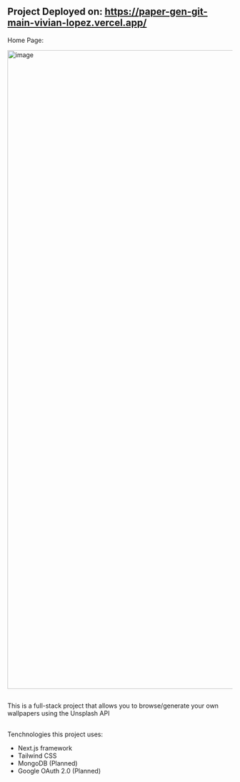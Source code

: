 ## Project Deployed on: https://paper-gen-git-main-vivian-lopez.vercel.app/

Home Page:
<!--<img width="1440" alt="PaperGen_HomePage" src="https://github.com/Vivian-Lopez/PaperGen/assets/87879238/629c5f7a-28f0-430c-babe-3142656d34f0"> -->
<img width="1431" alt="image" src="https://github.com/Vivian-Lopez/PaperGen/assets/87879238/07a24e0c-e35b-407b-87d8-c82e4069d1ae">

##
This is a full-stack project that allows you to browse/generate your own wallpapers using the Unsplash API
## 

Tenchnologies this project uses:

- Next.js framework
- Tailwind CSS
- MongoDB (Planned)
- Google OAuth 2.0 (Planned)

